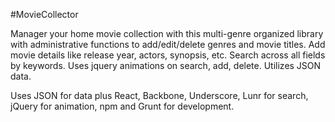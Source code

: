 #MovieCollector

Manager your home movie collection with this multi-genre organized library with administrative functions to add/edit/delete genres and movie titles.  Add movie details like release year, actors, synopsis, etc.  Search across all fields by keywords.  Uses jquery animations on search, add, delete. Utilizes JSON data.

Uses JSON for data plus React, Backbone, Underscore, Lunr for search, jQuery for animation, npm and Grunt for development.
